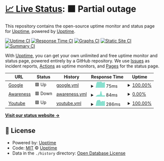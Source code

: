 # [📈 Live Status](https://demo.upptime.js.org): <!--live status--> **🟧 Partial outage**

This repository contains the open-source uptime monitor and status page for [Upptime](https://upptime.js.org), powered by [Upptime](https://github.com/upptime/upptime).

[![Uptime CI](https://github.com/CaffeinatedStud/upptime/workflows/Uptime%20CI/badge.svg)](https://github.com/CaffeinatedStud/upptime/actions?query=workflow%3A%22Uptime+CI%22)
[![Response Time CI](https://github.com/CaffeinatedStud/upptime/workflows/Response%20Time%20CI/badge.svg)](https://github.com/CaffeinatedStud/upptime/actions?query=workflow%3A%22Response+Time+CI%22)
[![Graphs CI](https://github.com/CaffeinatedStud/upptime/workflows/Graphs%20CI/badge.svg)](https://github.com/CaffeinatedStud/upptime/actions?query=workflow%3A%22Graphs+CI%22)
[![Static Site CI](https://github.com/CaffeinatedStud/upptime/workflows/Static%20Site%20CI/badge.svg)](https://github.com/CaffeinatedStud/upptime/actions?query=workflow%3A%22Static+Site+CI%22)
[![Summary CI](https://github.com/CaffeinatedStud/upptime/workflows/Summary%20CI/badge.svg)](https://github.com/CaffeinatedStud/upptime/actions?query=workflow%3A%22Summary+CI%22)

With [Upptime](https://upptime.js.org), you can get your own unlimited and free uptime monitor and status page, powered entirely by a GitHub repository. We use [Issues](https://github.com/upptime/upptime/issues) as incident reports, [Actions](https://github.com/CaffeinatedStud/upptime/actions) as uptime monitors, and [Pages](https://demo.upptime.js.org) for the status page.

<!--start: status pages-->
<!-- This summary is generated by Upptime (https://github.com/upptime/upptime) -->
<!-- Do not edit this manually, your changes will be overwritten -->
<!-- prettier-ignore -->
| URL | Status | History | Response Time | Uptime |
| --- | ------ | ------- | ------------- | ------ |
| <img alt="" src="https://favicons.githubusercontent.com/www.google.com" height="13"> [Google](https://www.google.com) | 🟩 Up | [google.yml](https://github.com/CaffeinatedStud/UptimeCheck/commits/HEAD/history/google.yml) | <details><summary><img alt="Response time graph" src="./graphs/google/response-time-week.png" height="20"> 75ms</summary><br><a href="https://CaffeinatedStud.github.io/UptimeCheck/history/google"><img alt="Response time 79" src="https://img.shields.io/endpoint?url=https%3A%2F%2Fraw.githubusercontent.com%2FCaffeinatedStud%2FUptimeCheck%2FHEAD%2Fapi%2Fgoogle%2Fresponse-time.json"></a><br><a href="https://CaffeinatedStud.github.io/UptimeCheck/history/google"><img alt="24-hour response time 98" src="https://img.shields.io/endpoint?url=https%3A%2F%2Fraw.githubusercontent.com%2FCaffeinatedStud%2FUptimeCheck%2FHEAD%2Fapi%2Fgoogle%2Fresponse-time-day.json"></a><br><a href="https://CaffeinatedStud.github.io/UptimeCheck/history/google"><img alt="7-day response time 75" src="https://img.shields.io/endpoint?url=https%3A%2F%2Fraw.githubusercontent.com%2FCaffeinatedStud%2FUptimeCheck%2FHEAD%2Fapi%2Fgoogle%2Fresponse-time-week.json"></a><br><a href="https://CaffeinatedStud.github.io/UptimeCheck/history/google"><img alt="30-day response time 82" src="https://img.shields.io/endpoint?url=https%3A%2F%2Fraw.githubusercontent.com%2FCaffeinatedStud%2FUptimeCheck%2FHEAD%2Fapi%2Fgoogle%2Fresponse-time-month.json"></a><br><a href="https://CaffeinatedStud.github.io/UptimeCheck/history/google"><img alt="1-year response time 79" src="https://img.shields.io/endpoint?url=https%3A%2F%2Fraw.githubusercontent.com%2FCaffeinatedStud%2FUptimeCheck%2FHEAD%2Fapi%2Fgoogle%2Fresponse-time-year.json"></a></details> | <details><summary><a href="https://CaffeinatedStud.github.io/UptimeCheck/history/google">100.00%</a></summary><a href="https://CaffeinatedStud.github.io/UptimeCheck/history/google"><img alt="All-time uptime 100.00%" src="https://img.shields.io/endpoint?url=https%3A%2F%2Fraw.githubusercontent.com%2FCaffeinatedStud%2FUptimeCheck%2FHEAD%2Fapi%2Fgoogle%2Fuptime.json"></a><br><a href="https://CaffeinatedStud.github.io/UptimeCheck/history/google"><img alt="24-hour uptime 100.00%" src="https://img.shields.io/endpoint?url=https%3A%2F%2Fraw.githubusercontent.com%2FCaffeinatedStud%2FUptimeCheck%2FHEAD%2Fapi%2Fgoogle%2Fuptime-day.json"></a><br><a href="https://CaffeinatedStud.github.io/UptimeCheck/history/google"><img alt="7-day uptime 100.00%" src="https://img.shields.io/endpoint?url=https%3A%2F%2Fraw.githubusercontent.com%2FCaffeinatedStud%2FUptimeCheck%2FHEAD%2Fapi%2Fgoogle%2Fuptime-week.json"></a><br><a href="https://CaffeinatedStud.github.io/UptimeCheck/history/google"><img alt="30-day uptime 100.00%" src="https://img.shields.io/endpoint?url=https%3A%2F%2Fraw.githubusercontent.com%2FCaffeinatedStud%2FUptimeCheck%2FHEAD%2Fapi%2Fgoogle%2Fuptime-month.json"></a><br><a href="https://CaffeinatedStud.github.io/UptimeCheck/history/google"><img alt="1-year uptime 100.00%" src="https://img.shields.io/endpoint?url=https%3A%2F%2Fraw.githubusercontent.com%2FCaffeinatedStud%2FUptimeCheck%2FHEAD%2Fapi%2Fgoogle%2Fuptime-year.json"></a></details>
| <img alt="" src="https://favicons.githubusercontent.com/awareness.cybsecure.org" height="13"> [Awareness](https://awareness.cybsecure.org/login/canvas) | 🟥 Down | [awareness.yml](https://github.com/CaffeinatedStud/UptimeCheck/commits/HEAD/history/awareness.yml) | <details><summary><img alt="Response time graph" src="./graphs/awareness/response-time-week.png" height="20"> 84ms</summary><br><a href="https://CaffeinatedStud.github.io/UptimeCheck/history/awareness"><img alt="Response time 551" src="https://img.shields.io/endpoint?url=https%3A%2F%2Fraw.githubusercontent.com%2FCaffeinatedStud%2FUptimeCheck%2FHEAD%2Fapi%2Fawareness%2Fresponse-time.json"></a><br><a href="https://CaffeinatedStud.github.io/UptimeCheck/history/awareness"><img alt="24-hour response time 72" src="https://img.shields.io/endpoint?url=https%3A%2F%2Fraw.githubusercontent.com%2FCaffeinatedStud%2FUptimeCheck%2FHEAD%2Fapi%2Fawareness%2Fresponse-time-day.json"></a><br><a href="https://CaffeinatedStud.github.io/UptimeCheck/history/awareness"><img alt="7-day response time 84" src="https://img.shields.io/endpoint?url=https%3A%2F%2Fraw.githubusercontent.com%2FCaffeinatedStud%2FUptimeCheck%2FHEAD%2Fapi%2Fawareness%2Fresponse-time-week.json"></a><br><a href="https://CaffeinatedStud.github.io/UptimeCheck/history/awareness"><img alt="30-day response time 400" src="https://img.shields.io/endpoint?url=https%3A%2F%2Fraw.githubusercontent.com%2FCaffeinatedStud%2FUptimeCheck%2FHEAD%2Fapi%2Fawareness%2Fresponse-time-month.json"></a><br><a href="https://CaffeinatedStud.github.io/UptimeCheck/history/awareness"><img alt="1-year response time 551" src="https://img.shields.io/endpoint?url=https%3A%2F%2Fraw.githubusercontent.com%2FCaffeinatedStud%2FUptimeCheck%2FHEAD%2Fapi%2Fawareness%2Fresponse-time-year.json"></a></details> | <details><summary><a href="https://CaffeinatedStud.github.io/UptimeCheck/history/awareness">0.00%</a></summary><a href="https://CaffeinatedStud.github.io/UptimeCheck/history/awareness"><img alt="All-time uptime 89.40%" src="https://img.shields.io/endpoint?url=https%3A%2F%2Fraw.githubusercontent.com%2FCaffeinatedStud%2FUptimeCheck%2FHEAD%2Fapi%2Fawareness%2Fuptime.json"></a><br><a href="https://CaffeinatedStud.github.io/UptimeCheck/history/awareness"><img alt="24-hour uptime 0.00%" src="https://img.shields.io/endpoint?url=https%3A%2F%2Fraw.githubusercontent.com%2FCaffeinatedStud%2FUptimeCheck%2FHEAD%2Fapi%2Fawareness%2Fuptime-day.json"></a><br><a href="https://CaffeinatedStud.github.io/UptimeCheck/history/awareness"><img alt="7-day uptime 0.00%" src="https://img.shields.io/endpoint?url=https%3A%2F%2Fraw.githubusercontent.com%2FCaffeinatedStud%2FUptimeCheck%2FHEAD%2Fapi%2Fawareness%2Fuptime-week.json"></a><br><a href="https://CaffeinatedStud.github.io/UptimeCheck/history/awareness"><img alt="30-day uptime 67.71%" src="https://img.shields.io/endpoint?url=https%3A%2F%2Fraw.githubusercontent.com%2FCaffeinatedStud%2FUptimeCheck%2FHEAD%2Fapi%2Fawareness%2Fuptime-month.json"></a><br><a href="https://CaffeinatedStud.github.io/UptimeCheck/history/awareness"><img alt="1-year uptime 89.40%" src="https://img.shields.io/endpoint?url=https%3A%2F%2Fraw.githubusercontent.com%2FCaffeinatedStud%2FUptimeCheck%2FHEAD%2Fapi%2Fawareness%2Fuptime-year.json"></a></details>
| <img alt="" src="https://favicons.githubusercontent.com/www.youtube.com" height="13"> [Youtube](https://www.youtube.com) | 🟩 Up | [youtube.yml](https://github.com/CaffeinatedStud/UptimeCheck/commits/HEAD/history/youtube.yml) | <details><summary><img alt="Response time graph" src="./graphs/youtube/response-time-week.png" height="20"> 286ms</summary><br><a href="https://CaffeinatedStud.github.io/UptimeCheck/history/youtube"><img alt="Response time 327" src="https://img.shields.io/endpoint?url=https%3A%2F%2Fraw.githubusercontent.com%2FCaffeinatedStud%2FUptimeCheck%2FHEAD%2Fapi%2Fyoutube%2Fresponse-time.json"></a><br><a href="https://CaffeinatedStud.github.io/UptimeCheck/history/youtube"><img alt="24-hour response time 319" src="https://img.shields.io/endpoint?url=https%3A%2F%2Fraw.githubusercontent.com%2FCaffeinatedStud%2FUptimeCheck%2FHEAD%2Fapi%2Fyoutube%2Fresponse-time-day.json"></a><br><a href="https://CaffeinatedStud.github.io/UptimeCheck/history/youtube"><img alt="7-day response time 286" src="https://img.shields.io/endpoint?url=https%3A%2F%2Fraw.githubusercontent.com%2FCaffeinatedStud%2FUptimeCheck%2FHEAD%2Fapi%2Fyoutube%2Fresponse-time-week.json"></a><br><a href="https://CaffeinatedStud.github.io/UptimeCheck/history/youtube"><img alt="30-day response time 328" src="https://img.shields.io/endpoint?url=https%3A%2F%2Fraw.githubusercontent.com%2FCaffeinatedStud%2FUptimeCheck%2FHEAD%2Fapi%2Fyoutube%2Fresponse-time-month.json"></a><br><a href="https://CaffeinatedStud.github.io/UptimeCheck/history/youtube"><img alt="1-year response time 327" src="https://img.shields.io/endpoint?url=https%3A%2F%2Fraw.githubusercontent.com%2FCaffeinatedStud%2FUptimeCheck%2FHEAD%2Fapi%2Fyoutube%2Fresponse-time-year.json"></a></details> | <details><summary><a href="https://CaffeinatedStud.github.io/UptimeCheck/history/youtube">100.00%</a></summary><a href="https://CaffeinatedStud.github.io/UptimeCheck/history/youtube"><img alt="All-time uptime 100.00%" src="https://img.shields.io/endpoint?url=https%3A%2F%2Fraw.githubusercontent.com%2FCaffeinatedStud%2FUptimeCheck%2FHEAD%2Fapi%2Fyoutube%2Fuptime.json"></a><br><a href="https://CaffeinatedStud.github.io/UptimeCheck/history/youtube"><img alt="24-hour uptime 100.00%" src="https://img.shields.io/endpoint?url=https%3A%2F%2Fraw.githubusercontent.com%2FCaffeinatedStud%2FUptimeCheck%2FHEAD%2Fapi%2Fyoutube%2Fuptime-day.json"></a><br><a href="https://CaffeinatedStud.github.io/UptimeCheck/history/youtube"><img alt="7-day uptime 100.00%" src="https://img.shields.io/endpoint?url=https%3A%2F%2Fraw.githubusercontent.com%2FCaffeinatedStud%2FUptimeCheck%2FHEAD%2Fapi%2Fyoutube%2Fuptime-week.json"></a><br><a href="https://CaffeinatedStud.github.io/UptimeCheck/history/youtube"><img alt="30-day uptime 100.00%" src="https://img.shields.io/endpoint?url=https%3A%2F%2Fraw.githubusercontent.com%2FCaffeinatedStud%2FUptimeCheck%2FHEAD%2Fapi%2Fyoutube%2Fuptime-month.json"></a><br><a href="https://CaffeinatedStud.github.io/UptimeCheck/history/youtube"><img alt="1-year uptime 100.00%" src="https://img.shields.io/endpoint?url=https%3A%2F%2Fraw.githubusercontent.com%2FCaffeinatedStud%2FUptimeCheck%2FHEAD%2Fapi%2Fyoutube%2Fuptime-year.json"></a></details>

<!--end: status pages-->

[**Visit our status website →**](https://demo.upptime.js.org)

## 📄 License

- Powered by: [Upptime](https://github.com/upptime/upptime)
- Code: [MIT](./LICENSE) © [Upptime](https://upptime.js.org)
- Data in the `./history` directory: [Open Database License](https://opendatacommons.org/licenses/odbl/1-0/)
